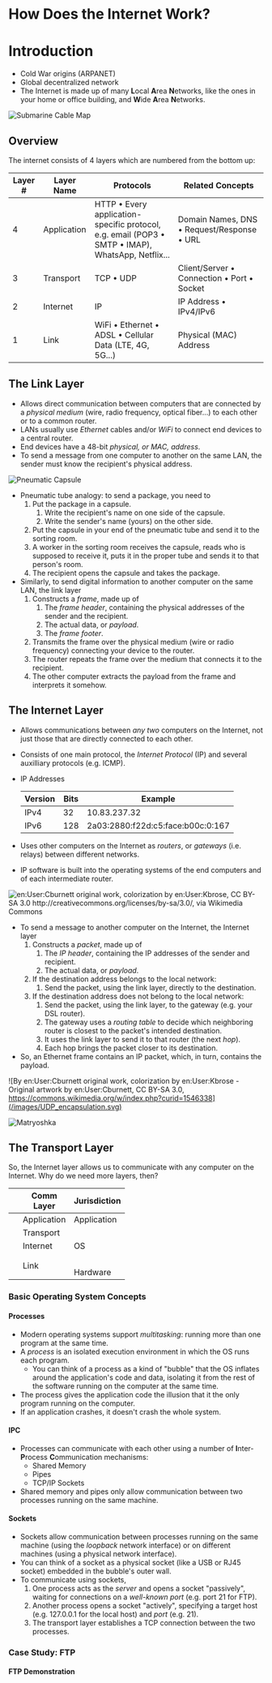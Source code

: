 # How Does the Internet Work?

# Introduction

-   Cold War origins (ARPANET)
-   Global decentralized network
-   The Internet is made up of many **L**ocal **A**rea **N**etworks, like the ones in your home or office building, and **W**ide **A**rea **N**etworks.

![Submarine Cable Map](/images/submarinecablemap.png)

## Overview

The internet consists of 4 layers which are numbered from the bottom up:

| Layer # | Layer Name  | Protocols                                                                                                        | Related Concepts                                          |
| ------- | ----------- | ---------------------------------------------------------------------------------------------------------------- | --------------------------------------------------------- |
| 4       | Application | HTTP &bull; Every application-specific protocol, e.g. email (POP3 &bull; SMTP &bull; IMAP), WhatsApp, Netflix... | Domain Names, DNS &bull; Request/Response &bull; URL      |
| 3       | Transport   | TCP &bull; UDP                                                                                                   | Client/Server &bull; Connection &bull; Port &bull; Socket |
| 2       | Internet    | IP                                                                                                               | IP Address &bull; IPv4/IPv6                               |
| 1       | Link        | WiFi &bull; Ethernet &bull; ADSL &bull; Cellular Data (LTE, 4G, 5G...)                                           | Physical (MAC) Address                                    |

## The Link Layer

-   Allows direct communication between computers that are connected by a _physical medium_ (wire, radio frequency, optical fiber...) to each other or to a common router.
-   LANs usually use _Ethernet_ cables and/or _WiFi_ to connect end devices to a central router.
-   End devices have a 48-bit _physical, or MAC, address_.
-   To send a message from one computer to another on the same LAN, the sender must know the recipient's physical address.

![Pneumatic Capsule](/images/Pneumatic-Tube-New-York-City-Postal-Service-Mail.jpg)

-   Pneumatic tube analogy: to send a package, you need to
    1.  Put the package in a capsule.
        1.  Write the recipient's name on one side of the capsule.
        1.  Write the sender's name (yours) on the other side.
    1.  Put the capsule in your end of the pneumatic tube and send it to the sorting room.
    1.  A worker in the sorting room receives the capsule, reads who is supposed to receive it, puts it in the proper tube and sends it to that person's room.
    1.  The recipient opens the capsule and takes the package.
-   Similarly, to send digital information to another computer on the same LAN, the link layer
    1.  Constructs a _frame_, made up of
        1.  The _frame header_, containing the physical addresses of the sender and the recipient.
        1.  The actual data, or _payload_.
        1.  The _frame footer_.
    1.  Transmits the frame over the physical medium (wire or radio frequency) connecting your device to the router.
    1.  The router repeats the frame over the medium that connects it to the recipient.
    1.  The other computer extracts the payload from the frame and interprets it somehow.

## The Internet Layer

-   Allows communications between _any two_ computers on the Internet, not just those that are directly connected to each other.
-   Consists of one main protocol, the _Internet Protocol_ (IP) and several auxilliary protocols (e.g. ICMP).
-   IP Addresses

    | Version | Bits | Example                           |
    | ------- | ---- | --------------------------------- |
    | IPv4    | 32   | 10.83.237.32                      |
    | IPv6    | 128  | 2a03:2880:f22d:c5:face:b00c:0:167 |

-   Uses other computers on the Internet as _routers_, or _gateways_ (i.e. relays) between different networks.
-   IP software is built into the operating systems of the end computers and of each intermediate router.

![en:User:Cburnett original work, colorization by en:User:Kbrose, CC BY-SA 3.0 <http://creativecommons.org/licenses/by-sa/3.0/>, via Wikimedia Commons](/images/IP_stack_connections.svg)

-   To send a message to another computer on the Internet, the Internet layer
    1. Constructs a _packet_, made up of
        1. The _IP header_, containing the IP addresses of the sender and recipient.
        1. The actual data, or _payload_.
    1. If the destination address belongs to the local network:
        1. Send the packet, using the link layer, directly to the destination.
    1. If the destination address does not belong to the local network:
        1. Send the packet, using the link layer, to the gateway (e.g. your DSL router).
        1. The gateway uses a _routing table_ to decide which neighboring router is closest to the packet's intended destination.
        1. It uses the link layer to send it to that router (the next _hop_).
        1. Each hop brings the packet closer to its destination.
- So, an Ethernet frame contains an IP packet, which, in turn, contains the payload.

![By en:User:Cburnett original work, colorization by en:User:Kbrose - Original artwork by en:User:Cburnett, CC BY-SA 3.0, https://commons.wikimedia.org/w/index.php?curid=1546338](/images/UDP_encapsulation.svg)

![Matryoshka](/images/matryoshka.jpeg)

## The Transport Layer

So, the Internet layer allows us to communicate with any computer on the Internet. Why do we need more layers, then?

<table>
    <thead>
        <tr>
            <th>&nbsp;</th>
            <th>Comm<br/>Layer</th>
            <th>Jurisdiction</th>
        </tr>
    </thead>
    <tbody>
        <tr>
            <td>&nbsp;</td>
            <td>Application</td>
            <td>Application</td>
        </tr>
        <tr>
            <td>&nbsp;</td>
            <td>Transport</td>
            <td rowspan="3">OS</td>
        </tr>
        <tr>
            <td>&nbsp;</td>
            <td>Internet</td>
            <!-- <td>OS</td> -->
        </tr>
        <tr>
            <td>&nbsp;</td>
            <td rowspan="2">Link</td>
            <!-- <td>OS</td> -->
        </tr>
        <tr>
            <td>&nbsp;</td>
            <!-- <td>Link</td> -->
            <td colspan="2">Hardware</td>
        </tr>
    </tbody>
</table>

### Basic Operating System Concepts

#### Processes

-   Modern operating systems support _multitasking_: running more than one program at the same time.
-   A _process_ is an isolated execution environment in which the OS runs each program.
    -   You can think of a process as a kind of "bubble" that the OS inflates around the application's code and data, isolating it from the rest of the software running on the computer at the same time.
-   The process gives the application code the illusion that it the only program running on the computer.
-   If an application crashes, it doesn't crash the whole system.

#### IPC

-   Processes can communicate with each other using a number of **I**nter-**P**rocess **C**ommunication mechanisms:
    -   Shared Memory
    -   Pipes
    -   TCP/IP Sockets
-   Shared memory and pipes only allow communication between two processes running on the same machine.

#### Sockets

-   Sockets allow communication between processes running on the same machine (using the _loopback_ network interface) or on different machines (using a physical network interface).
-   You can think of a socket as a physical socket (like a USB or RJ45 socket) embedded in the bubble's outer wall.
-   To communicate using sockets,
    1. One process acts as the _server_ and opens a socket "passively", waiting for connections on a _well-known port_ (e.g. port 21 for FTP).
    2. Another process opens a socket "actively", specifying a target host (e.g. 127.0.0.1 for the local host) and _port_ (e.g. 21).
    3. The transport layer establishes a TCP connection between the two processes.

### Case Study: FTP

#### FTP Demonstration
